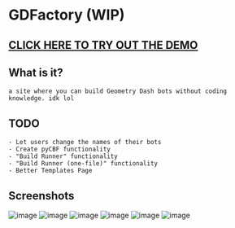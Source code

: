# GDFactory (WIP)
## <a href="./gh-pages-demo">CLICK HERE TO TRY OUT THE DEMO</a>
## What is it?
```
a site where you can build Geometry Dash bots without coding knowledge. idk lol
```
## TODO
```
- Let users change the names of their bots
- Create pyCBF functionality
- "Build Runner" functionality
- "Build Runner (one-file)" functionality
- Better Templates Page
```
## Screenshots
![image](https://github.com/SevenworksDev/GDFactory/assets/91027492/59ac83ec-1b1f-4934-8327-c16e3c817d3c)
![image](https://github.com/SevenworksDev/GDFactory/assets/91027492/3d79b8f9-e9ac-46a5-9696-c9b2949545b4)
![image](https://github.com/SevenworksDev/GDFactory/assets/91027492/c37f9030-ece4-4ed9-b38c-8a110fb6da58)
![image](https://github.com/SevenworksDev/GDFactory/assets/91027492/1381cfde-69e6-47db-9a26-b2194903b032)
![image](https://github.com/SevenworksDev/GDFactory/assets/91027492/2cf1d798-8d5c-41d1-9ded-d41222400360)
![image](https://github.com/SevenworksDev/GDFactory/assets/91027492/ecf0d8da-05cb-4da8-9b14-096b1426509f)
